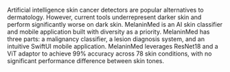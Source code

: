 Artificial intelligence skin cancer detectors are popular alternatives to dermatology. However, current tools underrepresent darker skin and perform significantly worse on dark skin. MelaninMed is an AI skin classifier and mobile application built with diversity as a priority. MelaninMed has three parts: a malignancy classifier, a lesion diagnosis system, and an intuitive SwiftUI mobile application. MelaninMed leverages ResNet18 and a ViT adaptor to achieve 99% accuracy across 78 skin conditions, with no significant performance difference between skin tones.

